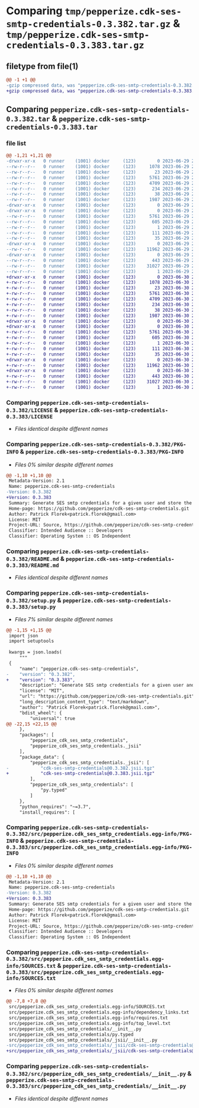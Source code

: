 # Comparing `tmp/pepperize.cdk-ses-smtp-credentials-0.3.382.tar.gz` & `tmp/pepperize.cdk-ses-smtp-credentials-0.3.383.tar.gz`

## filetype from file(1)

```diff
@@ -1 +1 @@
-gzip compressed data, was "pepperize.cdk-ses-smtp-credentials-0.3.382.tar", last modified: Thu Jun 29 22:54:20 2023, max compression
+gzip compressed data, was "pepperize.cdk-ses-smtp-credentials-0.3.383.tar", last modified: Fri Jun 30 23:00:43 2023, max compression
```

## Comparing `pepperize.cdk-ses-smtp-credentials-0.3.382.tar` & `pepperize.cdk-ses-smtp-credentials-0.3.383.tar`

### file list

```diff
@@ -1,21 +1,21 @@
-drwxr-xr-x   0 runner    (1001) docker     (123)        0 2023-06-29 22:54:20.085358 pepperize.cdk-ses-smtp-credentials-0.3.382/
--rw-r--r--   0 runner    (1001) docker     (123)     1078 2023-06-29 22:54:04.000000 pepperize.cdk-ses-smtp-credentials-0.3.382/LICENSE
--rw-r--r--   0 runner    (1001) docker     (123)       23 2023-06-29 22:54:04.000000 pepperize.cdk-ses-smtp-credentials-0.3.382/MANIFEST.in
--rw-r--r--   0 runner    (1001) docker     (123)     5761 2023-06-29 22:54:20.085358 pepperize.cdk-ses-smtp-credentials-0.3.382/PKG-INFO
--rw-r--r--   0 runner    (1001) docker     (123)     4709 2023-06-29 22:54:04.000000 pepperize.cdk-ses-smtp-credentials-0.3.382/README.md
--rw-r--r--   0 runner    (1001) docker     (123)      234 2023-06-29 22:54:04.000000 pepperize.cdk-ses-smtp-credentials-0.3.382/pyproject.toml
--rw-r--r--   0 runner    (1001) docker     (123)       38 2023-06-29 22:54:20.085358 pepperize.cdk-ses-smtp-credentials-0.3.382/setup.cfg
--rw-r--r--   0 runner    (1001) docker     (123)     1987 2023-06-29 22:54:04.000000 pepperize.cdk-ses-smtp-credentials-0.3.382/setup.py
-drwxr-xr-x   0 runner    (1001) docker     (123)        0 2023-06-29 22:54:20.081358 pepperize.cdk-ses-smtp-credentials-0.3.382/src/
-drwxr-xr-x   0 runner    (1001) docker     (123)        0 2023-06-29 22:54:20.081358 pepperize.cdk-ses-smtp-credentials-0.3.382/src/pepperize.cdk_ses_smtp_credentials.egg-info/
--rw-r--r--   0 runner    (1001) docker     (123)     5761 2023-06-29 22:54:20.000000 pepperize.cdk-ses-smtp-credentials-0.3.382/src/pepperize.cdk_ses_smtp_credentials.egg-info/PKG-INFO
--rw-r--r--   0 runner    (1001) docker     (123)      605 2023-06-29 22:54:20.000000 pepperize.cdk-ses-smtp-credentials-0.3.382/src/pepperize.cdk_ses_smtp_credentials.egg-info/SOURCES.txt
--rw-r--r--   0 runner    (1001) docker     (123)        1 2023-06-29 22:54:20.000000 pepperize.cdk-ses-smtp-credentials-0.3.382/src/pepperize.cdk_ses_smtp_credentials.egg-info/dependency_links.txt
--rw-r--r--   0 runner    (1001) docker     (123)      111 2023-06-29 22:54:20.000000 pepperize.cdk-ses-smtp-credentials-0.3.382/src/pepperize.cdk_ses_smtp_credentials.egg-info/requires.txt
--rw-r--r--   0 runner    (1001) docker     (123)       35 2023-06-29 22:54:20.000000 pepperize.cdk-ses-smtp-credentials-0.3.382/src/pepperize.cdk_ses_smtp_credentials.egg-info/top_level.txt
-drwxr-xr-x   0 runner    (1001) docker     (123)        0 2023-06-29 22:54:20.085358 pepperize.cdk-ses-smtp-credentials-0.3.382/src/pepperize_cdk_ses_smtp_credentials/
--rw-r--r--   0 runner    (1001) docker     (123)    11962 2023-06-29 22:54:04.000000 pepperize.cdk-ses-smtp-credentials-0.3.382/src/pepperize_cdk_ses_smtp_credentials/__init__.py
-drwxr-xr-x   0 runner    (1001) docker     (123)        0 2023-06-29 22:54:20.085358 pepperize.cdk-ses-smtp-credentials-0.3.382/src/pepperize_cdk_ses_smtp_credentials/_jsii/
--rw-r--r--   0 runner    (1001) docker     (123)      443 2023-06-29 22:54:04.000000 pepperize.cdk-ses-smtp-credentials-0.3.382/src/pepperize_cdk_ses_smtp_credentials/_jsii/__init__.py
--rw-r--r--   0 runner    (1001) docker     (123)    31027 2023-06-29 22:54:04.000000 pepperize.cdk-ses-smtp-credentials-0.3.382/src/pepperize_cdk_ses_smtp_credentials/_jsii/cdk-ses-smtp-credentials@0.3.382.jsii.tgz
--rw-r--r--   0 runner    (1001) docker     (123)        1 2023-06-29 22:54:04.000000 pepperize.cdk-ses-smtp-credentials-0.3.382/src/pepperize_cdk_ses_smtp_credentials/py.typed
+drwxr-xr-x   0 runner    (1001) docker     (123)        0 2023-06-30 23:00:43.831668 pepperize.cdk-ses-smtp-credentials-0.3.383/
+-rw-r--r--   0 runner    (1001) docker     (123)     1078 2023-06-30 23:00:30.000000 pepperize.cdk-ses-smtp-credentials-0.3.383/LICENSE
+-rw-r--r--   0 runner    (1001) docker     (123)       23 2023-06-30 23:00:30.000000 pepperize.cdk-ses-smtp-credentials-0.3.383/MANIFEST.in
+-rw-r--r--   0 runner    (1001) docker     (123)     5761 2023-06-30 23:00:43.831668 pepperize.cdk-ses-smtp-credentials-0.3.383/PKG-INFO
+-rw-r--r--   0 runner    (1001) docker     (123)     4709 2023-06-30 23:00:30.000000 pepperize.cdk-ses-smtp-credentials-0.3.383/README.md
+-rw-r--r--   0 runner    (1001) docker     (123)      234 2023-06-30 23:00:30.000000 pepperize.cdk-ses-smtp-credentials-0.3.383/pyproject.toml
+-rw-r--r--   0 runner    (1001) docker     (123)       38 2023-06-30 23:00:43.831668 pepperize.cdk-ses-smtp-credentials-0.3.383/setup.cfg
+-rw-r--r--   0 runner    (1001) docker     (123)     1987 2023-06-30 23:00:30.000000 pepperize.cdk-ses-smtp-credentials-0.3.383/setup.py
+drwxr-xr-x   0 runner    (1001) docker     (123)        0 2023-06-30 23:00:43.827668 pepperize.cdk-ses-smtp-credentials-0.3.383/src/
+drwxr-xr-x   0 runner    (1001) docker     (123)        0 2023-06-30 23:00:43.831668 pepperize.cdk-ses-smtp-credentials-0.3.383/src/pepperize.cdk_ses_smtp_credentials.egg-info/
+-rw-r--r--   0 runner    (1001) docker     (123)     5761 2023-06-30 23:00:43.000000 pepperize.cdk-ses-smtp-credentials-0.3.383/src/pepperize.cdk_ses_smtp_credentials.egg-info/PKG-INFO
+-rw-r--r--   0 runner    (1001) docker     (123)      605 2023-06-30 23:00:43.000000 pepperize.cdk-ses-smtp-credentials-0.3.383/src/pepperize.cdk_ses_smtp_credentials.egg-info/SOURCES.txt
+-rw-r--r--   0 runner    (1001) docker     (123)        1 2023-06-30 23:00:43.000000 pepperize.cdk-ses-smtp-credentials-0.3.383/src/pepperize.cdk_ses_smtp_credentials.egg-info/dependency_links.txt
+-rw-r--r--   0 runner    (1001) docker     (123)      111 2023-06-30 23:00:43.000000 pepperize.cdk-ses-smtp-credentials-0.3.383/src/pepperize.cdk_ses_smtp_credentials.egg-info/requires.txt
+-rw-r--r--   0 runner    (1001) docker     (123)       35 2023-06-30 23:00:43.000000 pepperize.cdk-ses-smtp-credentials-0.3.383/src/pepperize.cdk_ses_smtp_credentials.egg-info/top_level.txt
+drwxr-xr-x   0 runner    (1001) docker     (123)        0 2023-06-30 23:00:43.831668 pepperize.cdk-ses-smtp-credentials-0.3.383/src/pepperize_cdk_ses_smtp_credentials/
+-rw-r--r--   0 runner    (1001) docker     (123)    11962 2023-06-30 23:00:30.000000 pepperize.cdk-ses-smtp-credentials-0.3.383/src/pepperize_cdk_ses_smtp_credentials/__init__.py
+drwxr-xr-x   0 runner    (1001) docker     (123)        0 2023-06-30 23:00:43.831668 pepperize.cdk-ses-smtp-credentials-0.3.383/src/pepperize_cdk_ses_smtp_credentials/_jsii/
+-rw-r--r--   0 runner    (1001) docker     (123)      443 2023-06-30 23:00:30.000000 pepperize.cdk-ses-smtp-credentials-0.3.383/src/pepperize_cdk_ses_smtp_credentials/_jsii/__init__.py
+-rw-r--r--   0 runner    (1001) docker     (123)    31027 2023-06-30 23:00:30.000000 pepperize.cdk-ses-smtp-credentials-0.3.383/src/pepperize_cdk_ses_smtp_credentials/_jsii/cdk-ses-smtp-credentials@0.3.383.jsii.tgz
+-rw-r--r--   0 runner    (1001) docker     (123)        1 2023-06-30 23:00:30.000000 pepperize.cdk-ses-smtp-credentials-0.3.383/src/pepperize_cdk_ses_smtp_credentials/py.typed
```

### Comparing `pepperize.cdk-ses-smtp-credentials-0.3.382/LICENSE` & `pepperize.cdk-ses-smtp-credentials-0.3.383/LICENSE`

 * *Files identical despite different names*

### Comparing `pepperize.cdk-ses-smtp-credentials-0.3.382/PKG-INFO` & `pepperize.cdk-ses-smtp-credentials-0.3.383/PKG-INFO`

 * *Files 0% similar despite different names*

```diff
@@ -1,10 +1,10 @@
 Metadata-Version: 2.1
 Name: pepperize.cdk-ses-smtp-credentials
-Version: 0.3.382
+Version: 0.3.383
 Summary: Generate SES smtp credentials for a given user and store the credentials in a SecretsManager Secret.
 Home-page: https://github.com/pepperize/cdk-ses-smtp-credentials.git
 Author: Patrick Florek<patrick.florek@gmail.com>
 License: MIT
 Project-URL: Source, https://github.com/pepperize/cdk-ses-smtp-credentials.git
 Classifier: Intended Audience :: Developers
 Classifier: Operating System :: OS Independent
```

### Comparing `pepperize.cdk-ses-smtp-credentials-0.3.382/README.md` & `pepperize.cdk-ses-smtp-credentials-0.3.383/README.md`

 * *Files identical despite different names*

### Comparing `pepperize.cdk-ses-smtp-credentials-0.3.382/setup.py` & `pepperize.cdk-ses-smtp-credentials-0.3.383/setup.py`

 * *Files 7% similar despite different names*

```diff
@@ -1,15 +1,15 @@
 import json
 import setuptools
 
 kwargs = json.loads(
     """
 {
     "name": "pepperize.cdk-ses-smtp-credentials",
-    "version": "0.3.382",
+    "version": "0.3.383",
     "description": "Generate SES smtp credentials for a given user and store the credentials in a SecretsManager Secret.",
     "license": "MIT",
     "url": "https://github.com/pepperize/cdk-ses-smtp-credentials.git",
     "long_description_content_type": "text/markdown",
     "author": "Patrick Florek<patrick.florek@gmail.com>",
     "bdist_wheel": {
         "universal": true
@@ -22,15 +22,15 @@
     },
     "packages": [
         "pepperize_cdk_ses_smtp_credentials",
         "pepperize_cdk_ses_smtp_credentials._jsii"
     ],
     "package_data": {
         "pepperize_cdk_ses_smtp_credentials._jsii": [
-            "cdk-ses-smtp-credentials@0.3.382.jsii.tgz"
+            "cdk-ses-smtp-credentials@0.3.383.jsii.tgz"
         ],
         "pepperize_cdk_ses_smtp_credentials": [
             "py.typed"
         ]
     },
     "python_requires": "~=3.7",
     "install_requires": [
```

### Comparing `pepperize.cdk-ses-smtp-credentials-0.3.382/src/pepperize.cdk_ses_smtp_credentials.egg-info/PKG-INFO` & `pepperize.cdk-ses-smtp-credentials-0.3.383/src/pepperize.cdk_ses_smtp_credentials.egg-info/PKG-INFO`

 * *Files 0% similar despite different names*

```diff
@@ -1,10 +1,10 @@
 Metadata-Version: 2.1
 Name: pepperize.cdk-ses-smtp-credentials
-Version: 0.3.382
+Version: 0.3.383
 Summary: Generate SES smtp credentials for a given user and store the credentials in a SecretsManager Secret.
 Home-page: https://github.com/pepperize/cdk-ses-smtp-credentials.git
 Author: Patrick Florek<patrick.florek@gmail.com>
 License: MIT
 Project-URL: Source, https://github.com/pepperize/cdk-ses-smtp-credentials.git
 Classifier: Intended Audience :: Developers
 Classifier: Operating System :: OS Independent
```

### Comparing `pepperize.cdk-ses-smtp-credentials-0.3.382/src/pepperize.cdk_ses_smtp_credentials.egg-info/SOURCES.txt` & `pepperize.cdk-ses-smtp-credentials-0.3.383/src/pepperize.cdk_ses_smtp_credentials.egg-info/SOURCES.txt`

 * *Files 0% similar despite different names*

```diff
@@ -7,8 +7,8 @@
 src/pepperize.cdk_ses_smtp_credentials.egg-info/SOURCES.txt
 src/pepperize.cdk_ses_smtp_credentials.egg-info/dependency_links.txt
 src/pepperize.cdk_ses_smtp_credentials.egg-info/requires.txt
 src/pepperize.cdk_ses_smtp_credentials.egg-info/top_level.txt
 src/pepperize_cdk_ses_smtp_credentials/__init__.py
 src/pepperize_cdk_ses_smtp_credentials/py.typed
 src/pepperize_cdk_ses_smtp_credentials/_jsii/__init__.py
-src/pepperize_cdk_ses_smtp_credentials/_jsii/cdk-ses-smtp-credentials@0.3.382.jsii.tgz
+src/pepperize_cdk_ses_smtp_credentials/_jsii/cdk-ses-smtp-credentials@0.3.383.jsii.tgz
```

### Comparing `pepperize.cdk-ses-smtp-credentials-0.3.382/src/pepperize_cdk_ses_smtp_credentials/__init__.py` & `pepperize.cdk-ses-smtp-credentials-0.3.383/src/pepperize_cdk_ses_smtp_credentials/__init__.py`

 * *Files identical despite different names*

